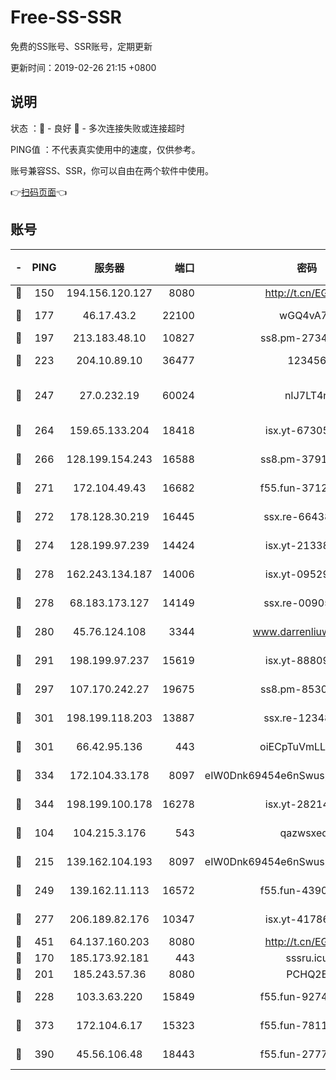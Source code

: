 # Free-SS-SSR

免费的SS账号、SSR账号，定期更新

更新时间：2019-02-26 21:15 +0800

## 说明

状态     ：🙂 - 良好 🙁 - 多次连接失败或连接超时

PING值   ：不代表真实使用中的速度，仅供参考。

账号兼容SS、SSR，你可以自由在两个软件中使用。

👉[扫码页面](https://liesauer.github.io/free-ss-ssr.github.io/)👈

## 账号

|-|PING|服务器|端口|密码|加密方式|区域|
|:----:|:----:|:-----:|-----:|:----:|:----:|:----:|
|🙂|150|194.156.120.127|8080|http://t.cn/EGJIyrl|rc4-md5|RU|
|🙂|177|46.17.43.2|22100|wGQ4vA7D|aes-256-gcm|RU|
|🙂|197|213.183.48.10|10827|ss8.pm-27345710|rc4-md5|RU|
|🙂|223|204.10.89.10|36477|123456|aes-256-cfb|US|
|🙂|247|27.0.232.19|60024|nIJ7LT4n|xchacha20-ietf-poly1305|HK|
|🙂|264|159.65.133.204|18418|isx.yt-67305082|aes-256-cfb|SG|
|🙂|266|128.199.154.243|16588|ss8.pm-37919199|aes-256-cfb|SG|
|🙂|271|172.104.49.43|16682|f55.fun-37126498|aes-256-cfb|SG|
|🙂|272|178.128.30.219|16445|ssx.re-66438598|aes-256-cfb|SG|
|🙂|274|128.199.97.239|14424|isx.yt-21338454|aes-256-cfb|SG|
|🙂|278|162.243.134.187|14006|isx.yt-09529412|aes-256-cfb|US|
|🙂|278|68.183.173.127|14149|ssx.re-00905761|aes-256-cfb|US|
|🙂|280|45.76.124.108|3344|www.darrenliuwei.com|aes-256-cfb|AU|
|🙂|291|198.199.97.237|15619|isx.yt-88809686|aes-256-cfb|US|
|🙂|297|107.170.242.27|19675|ss8.pm-85305168|aes-256-cfb|US|
|🙂|301|198.199.118.203|13887|ssx.re-12348828|aes-256-cfb|US|
|🙂|301|66.42.95.136|443|oiECpTuVmLLxk4Ts|aes-256-cfb|US|
|🙂|334|172.104.33.178|8097|eIW0Dnk69454e6nSwuspv9DmS201tQ0D|aes-256-cfb|SG|
|🙂|344|198.199.100.178|16278|isx.yt-28214890|aes-256-cfb|US|
|🙂|104|104.215.3.176|543|qazwsxedc|aes-256-gcm|JP|
|🙂|215|139.162.104.193|8097|eIW0Dnk69454e6nSwuspv9DmS201tQ0D|aes-256-cfb|JP|
|🙂|249|139.162.11.113|16572|f55.fun-43900311|aes-256-cfb|SG|
|🙂|277|206.189.82.176|10347|isx.yt-41786271|aes-256-cfb|SG|
|🙂|451|64.137.160.203|8080|http://t.cn/EGJIyrl|rc4-md5|CA|
|🙁|170|185.173.92.181|443|sssru.icu|rc4-md5|RU|
|🙁|201|185.243.57.36|8080|PCHQ2E|rc4-md5|US|
|🙁|228|103.3.63.220|15849|f55.fun-92746572|aes-256-cfb|SG|
|🙁|373|172.104.6.17|15323|f55.fun-78116806|aes-256-cfb|US|
|🙁|390|45.56.106.48|18443|f55.fun-27772788|aes-256-cfb|US|
